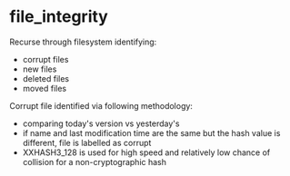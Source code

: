 # file_integrity
Recurse through filesystem identifying:
- corrupt files
- new files
- deleted files
- moved files

Corrupt file identified via following methodology:
- comparing today's version vs yesterday's
- if name and last modification time are the same but the hash value is different, file is labelled as corrupt
- XXHASH3_128 is used for high speed and relatively low chance of collision for a non-cryptographic hash

